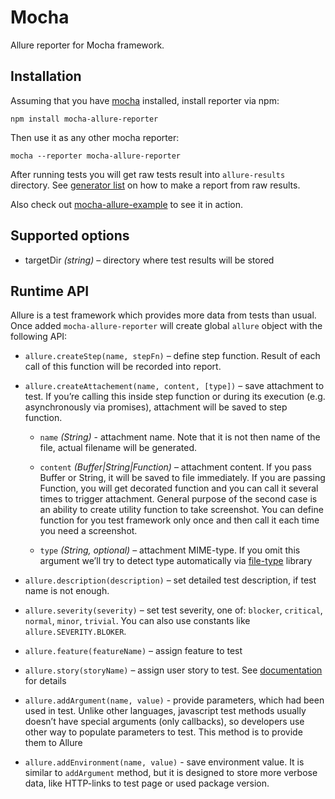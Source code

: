 # Mocha

Allure reporter for Mocha framework.

## Installation

Assuming that you have [mocha](http://mochajs.org/) installed, install
reporter via npm:

    npm install mocha-allure-reporter

Then use it as any other mocha reporter:

    mocha --reporter mocha-allure-reporter

After running tests you will get raw tests result into `allure-results`
directory. See [generator
list](https://github.com/allure-framework/allure-core/wiki#generating-a-report)
on how to make a report from raw results.

Also check out
[mocha-allure-example](https://github.com/allure-examples/mocha-allure-example)
to see it in action.

## Supported options

-   targetDir *(string)* – directory where test results will be stored

## Runtime API

Allure is a test framework which provides more data from tests than
usual. Once added `mocha-allure-reporter` will create global `allure`
object with the following API:

-   `allure.createStep(name, stepFn)` – define step function. Result of
    each call of this function will be recorded into report.

-   `allure.createAttachement(name, content, [type])` – save attachment
    to test. If you’re calling this inside step function or during its
    execution (e.g. asynchronously via promises), attachment will be
    saved to step function.

    -   `name` *(String)* - attachment name. Note that it is not then
        name of the file, actual filename will be generated.

    -   `content` *(Buffer|String|Function)* – attachment content. If
        you pass Buffer or String, it will be saved to file immediately.
        If you are passing Function, you will get decorated function and
        you can call it several times to trigger attachment. General
        purpose of the second case is an ability to create utility
        function to take screenshot. You can define function for you
        test framework only once and then call it each time you need a
        screenshot.

    -   `type` *(String, optional)* – attachment MIME-type. If you omit
        this argument we’ll try to detect type automatically via
        [file-type](https://github.com/sindresorhus/file-type) library

-   `allure.description(description)` – set detailed test description,
    if test name is not enough.

-   `allure.severity(severity)` – set test severity, one of: `blocker`,
    `critical`, `normal`, `minor`, `trivial`. You can also use constants
    like `allure.SEVERITY.BLOKER`.

-   `allure.feature(featureName)` – assign feature to test

-   `allure.story(storyName)` – assign user story to test. See
    [documentation](https://github.com/allure-framework/allure-core/wiki/Features-and-Stories)
    for details

-   `allure.addArgument(name, value)` - provide parameters, which had
    been used in test. Unlike other languages, javascript test methods
    usually doesn’t have special arguments (only callbacks), so
    developers use other way to populate parameters to test. This method
    is to provide them to Allure

-   `allure.addEnvironment(name, value)` - save environment value. It is
    similar to `addArgument` method, but it is designed to store more
    verbose data, like HTTP-links to test page or used package version.
